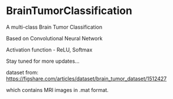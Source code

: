 # BrainTumorClassification
A multi-class Brain Tumor Classification


Based on Convolutional Neural Network

Activation function - ReLU, Softmax

Stay tuned for more updates...

dataset from:
https://figshare.com/articles/dataset/brain_tumor_dataset/1512427

which contains MRI images in .mat format.

